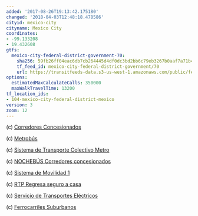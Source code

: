 ```yaml
---
added: '2017-08-26T19:13:42.175180'
changed: '2018-04-03T12:48:18.478586'
cityid: mexico-city
cityname: Mexico City
coordinates:
- -99.133208
- 19.432608
gtfs:
  mexico-city-federal-district-government-70:
    sha256: 59fb26ff04eac6db7cb264445d4df0dc3bd2bb6c79eb3267b0aaf7a71b41a2c2
    tf_feed_id: mexico-city-federal-district-government/70
    url: https://transitfeeds-data.s3-us-west-1.amazonaws.com/public/feeds/mexico-city-federal-district-government/70/20180403/gtfs.zip
options:
  estimatedMaxCalculateCalls: 350000
  maxWalkTravelTime: 13200
tf_location_ids:
- 104-mexico-city-federal-district-mexico
version: 3
zoom: 12
---
```


(c) [Corredores Concesionados](http://www.semovi.cdmx.gob.mx/)

(c) [Metrobús](http://www.metrobus.cdmx.gob.mx/)

(c) [Sistema de Transporte Colectivo Metro](http://metro.cdmx.gob.mx/)

(c) [NOCHEBÚS Corredores concesionados](http://www.semovi.cdmx.gob.mx/)

(c) [Sistema de Movilidad 1](http://www.sm1.gob.mx/)

(c) [RTP Regresa seguro a casa](http://www.rtp.gob.mx/)

(c) [Servicio de Transportes Eléctricos](http://www.ste.cdmx.gob.mx/)

(c) [Ferrocarriles Suburbanos](http://www.fsuburbanos.com/)
